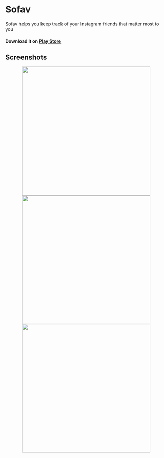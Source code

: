 # Sofav
Sofav helps you keep track of your Instagram friends that matter most to you
#### Download it on [Play Store](https://goo.gl/6BFQHC)
## Screenshots
<p align="center">
  <img height="400" src="">
  <img height="400" src="">
  <img height="400" src="">
</p>
